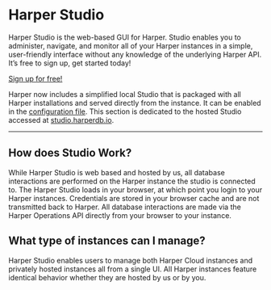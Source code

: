 # Harper Studio

Harper Studio is the web-based GUI for Harper. Studio enables you to administer, navigate, and monitor all of your Harper instances in a simple, user-friendly interface without any knowledge of the underlying Harper API. It’s free to sign up, get started today!

[Sign up for free!](https://studio.harperdb.io/sign-up)

Harper now includes a simplified local Studio that is packaged with all Harper installations and served directly from the instance. It can be enabled in the [configuration file](../../deployments/configuration.md#localstudio). This section is dedicated to the hosted Studio accessed at [studio.harperdb.io](https://studio.harperdb.io).

---

## How does Studio Work?

While Harper Studio is web based and hosted by us, all database interactions are performed on the Harper instance the studio is connected to. The Harper Studio loads in your browser, at which point you login to your Harper instances. Credentials are stored in your browser cache and are not transmitted back to Harper. All database interactions are made via the Harper Operations API directly from your browser to your instance.

## What type of instances can I manage?

Harper Studio enables users to manage both Harper Cloud instances and privately hosted instances all from a single UI. All Harper instances feature identical behavior whether they are hosted by us or by you.
